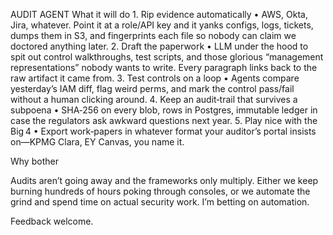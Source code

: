AUDIT AGENT 
What it will do
	1.	Rip evidence automatically
	•	AWS, Okta, Jira, whatever. Point it at a role/API key and it yanks configs, logs, tickets, dumps them in S3, and fingerprints each file so nobody can claim we doctored anything later.
	2.	Draft the paperwork
	•	LLM under the hood to spit out control walkthroughs, test scripts, and those glorious “management representations” nobody wants to write. Every paragraph links back to the raw artifact it came from.
	3.	Test controls on a loop
	•	Agents compare yesterday’s IAM diff, flag weird perms, and mark the control pass/fail without a human clicking around.
	4.	Keep an audit‑trail that survives a subpoena
	•	SHA‑256 on every blob, rows in Postgres, immutable ledger in case the regulators ask awkward questions next year.
	5.	Play nice with the Big 4
	•	Export work‑papers in whatever format your auditor’s portal insists on—KPMG Clara, EY Canvas, you name it.


Why bother

Audits aren’t going away and the frameworks only multiply. Either we keep burning hundreds of hours poking through consoles, or we automate the grind and spend time on actual security work. I’m betting on automation.

Feedback welcome. 
